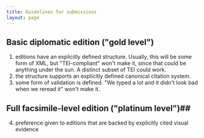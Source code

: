 ```yaml
---
title: Guidelines for submissions
layout: page
---
```


## Basic diplomatic edition ("gold level")

1. editions have an explicitly defined structure. Usually, this will be some form of XML, but "TEI-compliant" won't make it, since that could be anything under the sun.  A distinct subset of TEI could work.
2. the structure supports an explicitly defined canonical citation system.
3. some form of validation is defined.  "We typed a lot and it didn't look bad when we reread it" won't make it.


## Full facsimile-level edition ("platinum level")##


4. preference given to editions that are backed by explicitly cited visual evidence